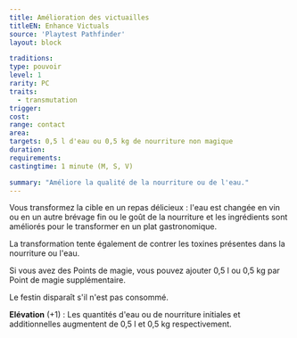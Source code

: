 ```yaml
---
title: Amélioration des victuailles
titleEN: Enhance Victuals
source: 'Playtest Pathfinder'
layout: block

traditions:
type: pouvoir
level: 1
rarity: PC
traits:
  - transmutation
trigger: 
cost: 
range: contact
area: 
targets: 0,5 l d'eau ou 0,5 kg de nourriture non magique
duration: 
requirements: 
castingtime: 1 minute (M, S, V)

summary: "Améliore la qualité de la nourriture ou de l'eau."
---
```

Vous transformez la cible en un repas délicieux : l'eau est changée en vin ou en un autre brévage fin ou le goût de la nourriture et les ingrédients sont améliorés pour le transformer en un plat gastronomique.

La transformation tente également de contrer les toxines présentes dans la nourriture ou l'eau. 

Si vous avez des Points de magie, vous pouvez ajouter 0,5 l ou 0,5 kg par Point de magie supplémentaire.

Le festin disparaît s'il n'est pas consommé.

**Elévation** (+1) : Les quantités d'eau ou de nourriture initiales et additionnelles augmentent de 0,5 l et 0,5 kg respectivement.
